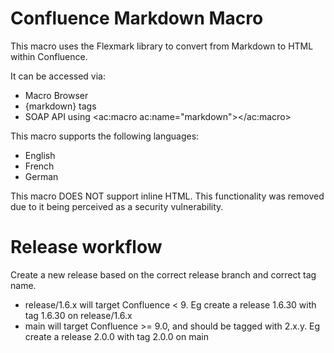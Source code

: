 Confluence Markdown Macro
========================

This macro uses the Flexmark library to convert from Markdown to HTML within Confluence.

It can be accessed via:

*   Macro Browser
*   {markdown} tags
*   SOAP API using <ac:macro ac:name="markdown"></ac:macro>

This macro supports the following languages:

*   English
*   French
*   German

This macro DOES NOT support inline HTML. This functionality was removed due to it being perceived as a security vulnerability.


# Release workflow

Create a new release based on the correct release branch and correct tag name.

- release/1.6.x will target Confluence < 9. Eg create a release 1.6.30 with tag 1.6.30 on release/1.6.x
- main will target Confluence >= 9.0, and should be tagged with 2.x.y. Eg create a release 2.0.0 with tag 2.0.0 on main
